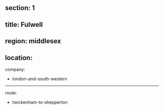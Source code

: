 section: 1
----
title: Fulwell
----
region: middlesex
----
location: 
----
company:
- london-and-south-western
----
route:
- twickenham-to-shepperton
